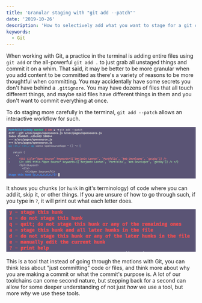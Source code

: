 ```yaml
---
title: 'Granular staging with "git add --patch"'
date: '2019-10-26'
description: 'How to selectively add what you want to stage for a git commit using the --patch flag'
keywords:
  - Git
---
```


When working with Git, a practice in the terminal is adding entire files using `git add` or the all-powerful `git add .` to just grab all unstaged things and commit it on a whim. That said, it may be better to be more granular when you add content to be committed as there's a variety of reasons to be more thoughtful when committing. You may accidentally have some secrets you don't have behind a `.gitignore`. You may have dozens of files that all touch different things, and maybe said files have different things in them and you don't want to commit everything at once.

To do staging more carefully in the terminal, `git add --patch` allows an interactive workflow for such.

![Git Add patch example](./patch.png)

It shows you chunks (or `hunk` in git's terminology) of code where you can add it, skip it, or other things. If you are unsure of how to go through such, if you type in `?`, it will print out what each letter does.

![Git add patch help](./patch-help.png)

This is a tool that instead of going through the motions with Git, you can think less about "just committing" code or files, and think more about why you are making a commit or what the commit's purpose is. A lot of our toolchains can come second nature, but stepping back for a second can allow for some deeper understanding of not just _how_ we use a tool, but more _why_ we use these tools.

